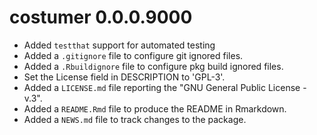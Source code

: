 # costumer 0.0.0.9000

* Added `testthat` support for automated testing
* Added a `.gitignore` file to configure git ignored files.
* Added a `.Rbuildignore` file to configure pkg build ignored files.
* Set the License field in DESCRIPTION to 'GPL-3'.
* Added a `LICENSE.md` file reporting the "GNU General Public License - v.3".
* Added a `README.Rmd` file to produce the README in Rmarkdown.
* Added a `NEWS.md` file to track changes to the package.
